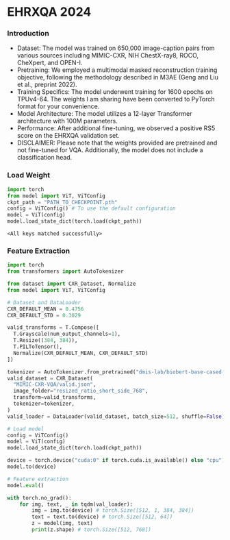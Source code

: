 # EHRXQA 2024

### Introduction
- Dataset: The model was trained on 650,000 image-caption pairs from various sources including MIMIC-CXR, NIH ChestX-ray8, ROCO, CheXpert, and OPEN-I.
- Pretraining: We employed a multimodal masked reconstruction training objective, following the methodology described in M3AE (Geng and Liu et al., preprint 2022).
- Training Specifics: The model underwent training for 1600 epochs on TPUv4-64. The weights I am sharing have been converted to PyTorch format for your convenience.
- Model Architecture: The model utilizes a 12-layer Transformer architecture with 100M parameters.
- Performance: After additional fine-tuning, we observed a positive RS5 score on the EHRXQA validation set.
- DISCLAIMER: Please note that the weights provided are pretrained and not fine-tuned for VQA. Additionally, the model does not include a classification head.

### Load Weight
```python
import torch
from model import ViT, ViTConfig
ckpt_path = "PATH_TO_CHECKPOINT.pth"
config = ViTConfig() # To use the default configuration
model = ViT(config)
model.load_state_dict(torch.load(ckpt_path))
```
```
<All keys matched successfully>
```

### Feature Extraction
```python
import torch
from transformers import AutoTokenizer

from dataset import CXR_Dataset, Normalize
from model import ViT, ViTConfig

# Dataset and DataLoader
CXR_DEFAULT_MEAN = 0.4756
CXR_DEFAULT_STD = 0.3029

valid_transforms = T.Compose([
  T.Grayscale(num_output_channels=1),
  T.Resize((384, 384)),
  T.PILToTensor(),
  Normalize(CXR_DEFAULT_MEAN, CXR_DEFAULT_STD)
])

tokenizer = AutoTokenizer.from_pretrained("dmis-lab/biobert-base-cased-v1.1")
valid_dataset = CXR_Dataset(
  "MIMIC-CXR-VQA/valid.json",
  image_folder="resized_ratio_short_side_768",
  transform=valid_transforms,
  tokenizer=tokenizer,
)
valid_loader = DataLoader(valid_dataset, batch_size=512, shuffle=False)

# Load model
config = ViTConfig()
model = ViT(config)
model.load_state_dict(torch.load(ckpt_path))

device = torch.device("cuda:0" if torch.cuda.is_available() else "cpu")
model.to(device)

# Feature extraction
model.eval()

with torch.no_grad():
    for img, text, _ in tqdm(val_loader):
        img = img.to(device) # torch.Size([512, 1, 384, 384])
        text = text.to(device) # torch.Size([512, 64])
        z = model(img, text)
        print(z.shape) # torch.Size([512, 768])
```
